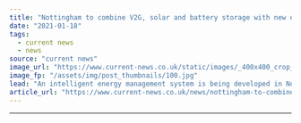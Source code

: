 ```yaml
---
title: "Nottingham to combine V2G, solar and battery storage with new energy management system"
date: "2021-01-18"
tags: 
  - current news
  - news
source: "current news"
image_url: "https://www.current-news.co.uk/static/images/_400x400_crop_center-center/PHOTO-eastcroft-depot-Nottingham-image-Openremote.jpg"
image_fp: "/assets/img/post_thumbnails/100.jpg"
lead: "​An intelligent energy management system is being developed in Nottingham to optimise clean technology including a fleet of electric vehicles (EVs), battery storage and solar."
article_url: "https://www.current-news.co.uk/news/nottingham-to-combine-v2g-solar-and-battery-storage-with-new-energy-management-system?utm_source=rss-feeds&utm_medium=rss&utm_campaign=rss"
---
```


---
